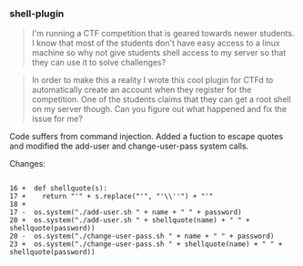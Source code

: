 ### shell-plugin

>I'm running a CTF competition that is geared towards newer students. I know that most of the students don't have easy access to a linux machine so why not give students shell access to my server so that they can use it to solve challenges?

>In order to make this a reality I wrote this cool plugin for CTFd to automatically create an account when they register for the competition.
One of the students claims that they can get a root shell on my server though. Can you figure out what happened and fix the issue for me?

Code suffers from command injection.  Added a fuction to escape quotes and modified the add-user and change-user-pass system calls. 

Changes: 

```

16 +  def shellquote(s):
17 +    return "'" + s.replace("'", "'\\''") + "'"
18 +
17 -  os.system("./add-user.sh " + name + " " + password)
20 +  os.system("./add-user.sh " + shellquote(name) + " " + shellquote(password))
20 -  os.system("./change-user-pass.sh " + name + " " + password)
23 +  os.system("./change-user-pass.sh " + shellquote(name) + " " + shellquote(password))
```


